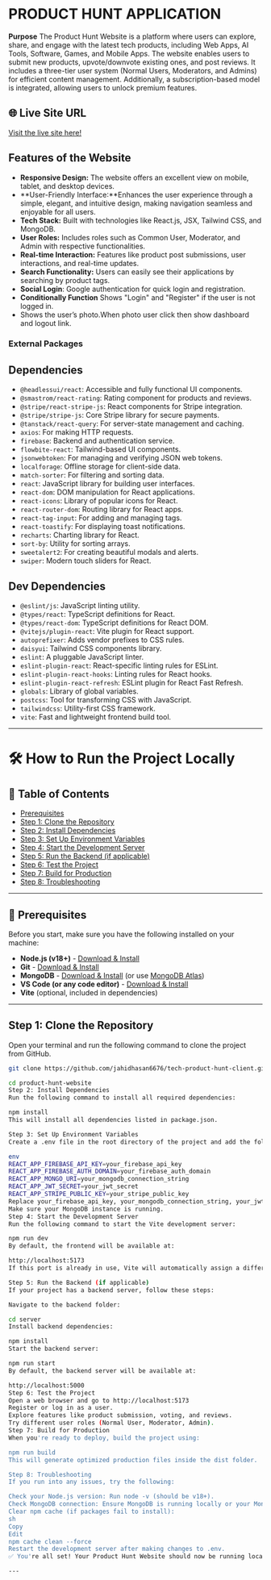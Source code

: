 # PRODUCT HUNT APPLICATION

**Purpose**
The Product Hunt Website is a platform where users can explore, share, and engage with the latest tech products, including Web Apps, AI Tools, Software, Games, and Mobile Apps. The website enables users to submit new products, upvote/downvote existing ones, and post reviews. It includes a three-tier user system (Normal Users, Moderators, and Admins) for efficient content management. Additionally, a subscription-based model is integrated, allowing users to unlock premium features.

## 🌐 Live Site URL
[Visit the live site here!](https://product-hunt-website.web.app)

##  Features of the Website
- **Responsive Design:** The website offers an excellent view on mobile, tablet, and desktop devices.
- **User-Friendly Interface:**Enhances the user experience through a simple, elegant, and intuitive      design, making navigation seamless and enjoyable for all users.
- **Tech Stack:** Built with technologies like React.js, JSX, Tailwind CSS, and MongoDB.
- **User Roles:** Includes roles such as Common User, Moderator, and Admin with respective functionalities.
- **Real-time Interaction:** Features like product post submissions, user interactions, and real-time updates.
- **Search Functionality:** Users can easily see their applications by searching by product tags.
- **Social Login**: Google authentication for quick login and registration.
- **Conditionally Function** Shows "Login" and "Register" if the user is not logged in.
- Shows the user’s photo.When photo user click then show dashboard and logout link.

### **External Packages**


## Dependencies

- `@headlessui/react`: Accessible and fully functional UI components.
- `@smastrom/react-rating`: Rating component for products and reviews.
- `@stripe/react-stripe-js`: React components for Stripe integration.
- `@stripe/stripe-js`: Core Stripe library for secure payments.
- `@tanstack/react-query`: For server-state management and caching.
- `axios`: For making HTTP requests.
- `firebase`: Backend and authentication service.
- `flowbite-react`: Tailwind-based UI components.
- `jsonwebtoken`: For managing and verifying JSON web tokens.
- `localforage`: Offline storage for client-side data.
- `match-sorter`: For filtering and sorting data.
- `react`: JavaScript library for building user interfaces.
- `react-dom`: DOM manipulation for React applications.
- `react-icons`: Library of popular icons for React.
- `react-router-dom`: Routing library for React apps.
- `react-tag-input`: For adding and managing tags.
- `react-toastify`: For displaying toast notifications.
- `recharts`: Charting library for React.
- `sort-by`: Utility for sorting arrays.
- `sweetalert2`: For creating beautiful modals and alerts.
- `swiper`: Modern touch sliders for React.

## Dev Dependencies

- `@eslint/js`: JavaScript linting utility.
- `@types/react`: TypeScript definitions for React.
- `@types/react-dom`: TypeScript definitions for React DOM.
- `@vitejs/plugin-react`: Vite plugin for React support.
- `autoprefixer`: Adds vendor prefixes to CSS rules.
- `daisyui`: Tailwind CSS components library.
- `eslint`: A pluggable JavaScript linter.
- `eslint-plugin-react`: React-specific linting rules for ESLint.
- `eslint-plugin-react-hooks`: Linting rules for React hooks.
- `eslint-plugin-react-refresh`: ESLint plugin for React Fast Refresh.
- `globals`: Library of global variables.
- `postcss`: Tool for transforming CSS with JavaScript.
- `tailwindcss`: Utility-first CSS framework.
- `vite`: Fast and lightweight frontend build tool.

---

# 🛠 How to Run the Project Locally

## 📖 Table of Contents
- [Prerequisites](#prerequisites)
- [Step 1: Clone the Repository](#step-1-clone-the-repository)
- [Step 2: Install Dependencies](#step-2-install-dependencies)
- [Step 3: Set Up Environment Variables](#step-3-set-up-environment-variables)
- [Step 4: Start the Development Server](#step-4-start-the-development-server)
- [Step 5: Run the Backend (if applicable)](#step-5-run-the-backend-if-applicable)
- [Step 6: Test the Project](#step-6-test-the-project)
- [Step 7: Build for Production](#step-7-build-for-production)
- [Step 8: Troubleshooting](#step-8-troubleshooting)

---

## 🔧 Prerequisites

Before you start, make sure you have the following installed on your machine:

- **Node.js (v18+)** - [Download & Install](https://nodejs.org/)
- **Git** - [Download & Install](https://git-scm.com/)
- **MongoDB** - [Download & Install](https://www.mongodb.com/try/download/community) (or use [MongoDB Atlas](https://www.mongodb.com/cloud/atlas))
- **VS Code (or any code editor)** - [Download & Install](https://code.visualstudio.com/)
- **Vite** (optional, included in dependencies)

---

## **Step 1: Clone the Repository**

Open your terminal and run the following command to clone the project from GitHub.

```sh
git clone https://github.com/jahidhasan6676/tech-product-hunt-client.git

cd product-hunt-website
Step 2: Install Dependencies
Run the following command to install all required dependencies:

npm install
This will install all dependencies listed in package.json.

Step 3: Set Up Environment Variables
Create a .env file in the root directory of the project and add the following configuration:

env
REACT_APP_FIREBASE_API_KEY=your_firebase_api_key
REACT_APP_FIREBASE_AUTH_DOMAIN=your_firebase_auth_domain
REACT_APP_MONGO_URI=your_mongodb_connection_string
REACT_APP_JWT_SECRET=your_jwt_secret
REACT_APP_STRIPE_PUBLIC_KEY=your_stripe_public_key
Replace your_firebase_api_key, your_mongodb_connection_string, your_jwt_secret, and your_stripe_public_key with your actual credentials.
Make sure your MongoDB instance is running.
Step 4: Start the Development Server
Run the following command to start the Vite development server:

npm run dev
By default, the frontend will be available at:

http://localhost:5173
If this port is already in use, Vite will automatically assign a different one.

Step 5: Run the Backend (if applicable)
If your project has a backend server, follow these steps:

Navigate to the backend folder:

cd server
Install backend dependencies:

npm install
Start the backend server:

npm run start
By default, the backend server will be available at:

http://localhost:5000
Step 6: Test the Project
Open a web browser and go to http://localhost:5173
Register or log in as a user.
Explore features like product submission, voting, and reviews.
Try different user roles (Normal User, Moderator, Admin).
Step 7: Build for Production
When you're ready to deploy, build the project using:

npm run build
This will generate optimized production files inside the dist folder.

Step 8: Troubleshooting
If you run into any issues, try the following:

Check your Node.js version: Run node -v (should be v18+).
Check MongoDB connection: Ensure MongoDB is running locally or your MongoDB Atlas URI is correct.
Clear npm cache (if packages fail to install):
sh
Copy
Edit
npm cache clean --force
Restart the development server after making changes to .env.
✅ You're all set! Your Product Hunt Website should now be running locally. 🚀

---

 